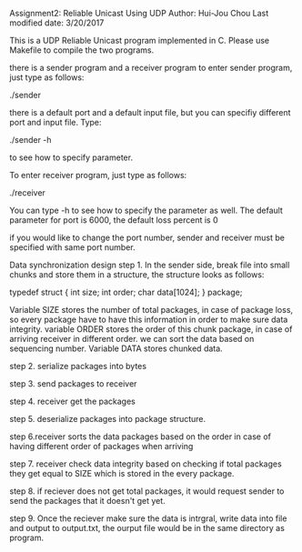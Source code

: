 Assignment2: Reliable Unicast Using UDP
Author: Hui-Jou Chou
Last modified date: 3/20/2017

This is a UDP Reliable Unicast program implemented in C.
Please use Makefile to compile the two programs.

there is a sender program and a receiver program
to enter sender program, just type as follows:

./sender

there is a default port and a default input file, but you can specifiy different port and input file. Type:

./sender -h

to see how to specify parameter.

To enter receiver program, just type as follows:

./receiver

You can type -h to see how to specify the parameter as well. The default parameter for port is 6000,
the default loss percent is 0

if you would like to change the port number, sender and receiver must be specified with same port number.


Data synchronization design
step 1. In the sender side, break file into small chunks and store them in a structure, the structure looks as follows:

typedef struct
{
	int size;
	int order;
	char data[1024];
} package;

Variable SIZE stores the number of total packages, in case of package loss, so every package have to have this information in order to make sure data integrity.
variable ORDER stores the order of this chunk package, in case of arriving receiver in different order. we can sort the data based on sequencing number. 
Variable DATA stores chunked data.

step 2. serialize packages into bytes

step 3. send packages to receiver

step 4. receiver get the packages 

step 5. deserialize packages into package structure.

step 6.receiver sorts the data packages based on the order in case of having different order of packages when arriving

step 7. receiver check data integrity based on checking if total packages they get equal to SIZE which is stored in the every package.

step 8. if reciever does not get total packages, it would request sender to send the packages that it doesn't get yet.

step 9. Once the reciever make sure the data is intrgral, write data into file and output to output.txt, the ourput file would be in the same directory as program.










